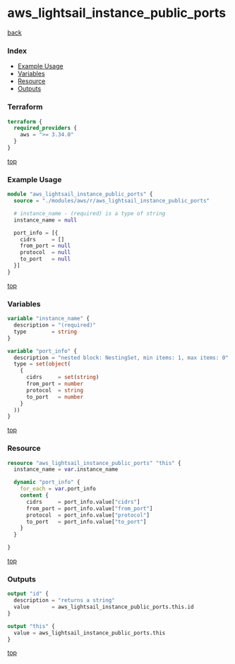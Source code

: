 # aws_lightsail_instance_public_ports

[back](../aws.md)

### Index

- [Example Usage](#example-usage)
- [Variables](#variables)
- [Resource](#resource)
- [Outputs](#outputs)

### Terraform

```terraform
terraform {
  required_providers {
    aws = ">= 3.34.0"
  }
}
```

[top](#index)

### Example Usage

```terraform
module "aws_lightsail_instance_public_ports" {
  source = "./modules/aws/r/aws_lightsail_instance_public_ports"

  # instance_name - (required) is a type of string
  instance_name = null

  port_info = [{
    cidrs     = []
    from_port = null
    protocol  = null
    to_port   = null
  }]
}
```

[top](#index)

### Variables

```terraform
variable "instance_name" {
  description = "(required)"
  type        = string
}

variable "port_info" {
  description = "nested block: NestingSet, min items: 1, max items: 0"
  type = set(object(
    {
      cidrs     = set(string)
      from_port = number
      protocol  = string
      to_port   = number
    }
  ))
}
```

[top](#index)

### Resource

```terraform
resource "aws_lightsail_instance_public_ports" "this" {
  instance_name = var.instance_name

  dynamic "port_info" {
    for_each = var.port_info
    content {
      cidrs     = port_info.value["cidrs"]
      from_port = port_info.value["from_port"]
      protocol  = port_info.value["protocol"]
      to_port   = port_info.value["to_port"]
    }
  }

}
```

[top](#index)

### Outputs

```terraform
output "id" {
  description = "returns a string"
  value       = aws_lightsail_instance_public_ports.this.id
}

output "this" {
  value = aws_lightsail_instance_public_ports.this
}
```

[top](#index)